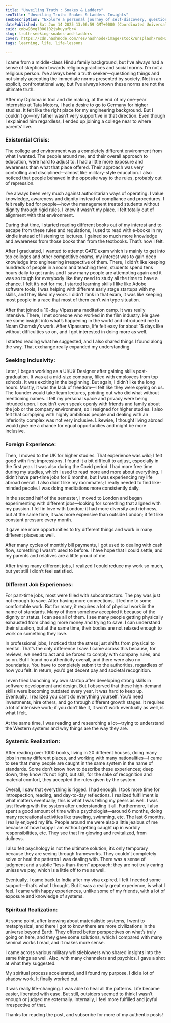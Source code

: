 ```yaml
---
title: "Unveiling Truth : Snakes & Ladders"
seoTitle: "Unveiling Truth: Snakes & Ladders Insights"
seoDescription: "Explore a personal journey of self-discovery, questioning societal norms, and finding fulfillment through spirituality and international experiences"
datePublished: Sat Jun 14 2025 13:06:59 GMT+0000 (Coordinated Universal Time)
cuid: cmbw93mgl000102jshuyufbr4
slug: truth-seeking-snakes-and-ladders
cover: https://cdn.hashnode.com/res/hashnode/image/stock/unsplash/YodH2WzN6YU/upload/3a14d3e75ca368d607136e661e5bdc92.jpeg
tags: learning, life, life-lessons

---
```


I came from a middle-class Hindu family background, but I’ve always had a sense of skepticism towards religious practices and social norms. I’m not a religious person. I’ve always been a truth seeker—questioning things and not simply accepting the immediate norms presented by society. Not in an explicit, confrontational way, but I’ve always known these norms are not the ultimate truth.

After my Diploma in tool and die making, at the end of my one-year internship at Tata Motors, I had a desire to go to Germany for higher studies. It felt like the right place for my engineering background. But I couldn’t go—my father wasn’t very supportive in that direction. Even though I explained him regardless, I ended up joining a college near to where parents’ live.

### Existential Crisis:

The college and environment was a completely different environment from what I wanted. The people around me, and their overall approach to education, were hard to adjust to. I had a little more exposure and awareness than what that place offered. Their approach was very controlling and disciplined—almost like military-style education. I also noticed that people behaved in the opposite way to the rules, probably out of repression.

I’ve always been very much against authoritarian ways of operating. I value knowledge, awareness and dignity instead of compliance and procedures. I felt really bad for people—how the management treated students without dignity through rigid rules. I knew it wasn’t my place. I felt totally out of alignment with that environment.

During that time, I started reading different books out of my interest and to escape from these rules and regulations, I used to read with e-books in my kindle instead of listening to lectures. I gained so much more knowledge and awareness from those books than from the textbooks. That’s how I felt.

After I graduated, I wanted to attempt GATE exam which is mainly to get into top colleges and other competitive exams, my interest was to gain deep knowledge into engineering irrespective of them. There, I didn’t like keeping hundreds of people in a room and teaching them, students spend tens hours daily to get ranks and I saw many people are attempting again and it was so tough for everybody like they need to study all the time to have a chance. I felt it’s not for me, I started learning skills I like like Adobe software tools, I was helping with different early stage startups with my skills, and they liked my work. I didn’t rank in that exam, it was like keeping most people in a race that most of them can’t win type situation.

After that joined a 10-day Vipassana meditation camp. It was really intensive. There, I met someone who worked in the film industry. He gave me some insight into what’s happening in the world and introduced me to Noam Chomsky’s work. After Vipassana, life felt easy for about 15 days like without difficulties so on, and I got interested in doing more as well.

I started reading what he suggested, and I also shared things I found along the way. That exchange really expanded my understanding.

### Seeking Inclusivity:

Later, I began working as a UI/UX Designer after gaining skills post-graduation. It was at a mid-size company, filled with employees from top schools. It was exciting in the beginning. But again, I didn’t like the long hours. Mostly, it was the lack of freedom—I felt like they were spying on us. The founder would take team lectures, pointing out who did what without mentioning names. I felt my personal space and privacy were being intruded upon. I couldn’t even speak openly with friends and family about the job or the company environment, so I resigned for higher studies. I also felt that complying with highly ambitious people and dealing with an inferiority complex was not very inclusive. Likewise, I thought living abroad would give me a chance for equal opportunities and might be more inclusive.

### Foreign Experience:

Then, I moved to the UK for higher studies. That experience was wild; I felt good with first impressions. I found it a bit difficult to adjust, especially in the first year. It was also during the Covid period. I had more free time during my studies, which I used to read more and more about everything. I didn’t have part-time jobs for 6 months, but I was experiencing my life abroad overall. I also didn’t like my roommates; I really needed to find like-minded people. I was doing meditations more consistently daily.

In the second half of the semester, I moved to London and began experimenting with different jobs—looking for something that aligned with my passion. I fell in love with London; it had more diversity and richness, but at the same time, it was more expensive than outside London; it felt like constant pressure every month.

It gave me more opportunities to try different things and work in many different places as well.

After many cycles of monthly bill payments, I got used to dealing with cash flow, something I wasn’t used to before. I have hope that I could settle, and my parents and relatives are a little proud of me.

After trying many different jobs, I realized I could reduce my work so much, but yet still I didn’t feel satisfied.

### Different Job Experiences:

For part-time jobs, most were filled with subcontractors. The pay was just not enough to save. After having more connections, it led me to some comfortable work. But for many, it requires a lot of physical work in the name of standards. Many of them somehow accepted it because of the dignity or status. I can see all of them. I see many people getting physically exhausted from chasing more money and trying to save. I can understand their situation, but at the same time, their bodies are not relaxed enough to work on something they love.

In professional jobs, I noticed that the stress just shifts from physical to mental. That’s the only difference I saw. I came across this because, for reviews, we need to act and be forced to comply with company rules, and so on. But I found no authenticity overall, and there were also no boundaries. You have to completely submit to the authorities, regardless of how you felt. In return, you’d get decent pay and societal recognition.

I even tried launching my own startup after developing strong skills in software development and design. But I observed that these high-demand skills were becoming outdated every year. It was hard to keep up. Eventually, I realized you can’t do everything yourself. You’d need investments, hire others, and go through different growth stages. It requires a lot of intensive work; if you don’t like it, it won’t work eventually as well, is what I felt.

At the same time, I was reading and researching a lot—trying to understand the Western systems and why things are the way they are.

### Systemic Realization:

After reading over 1000 books, living in 20 different houses, doing many jobs in many different places, and working with many nationalities—I came to see that many people are caught in the same system in the name of standards. Some don’t know how to describe these experiences; deep down, they know it’s not right, but still, for the sake of recognition and material comfort, they accepted the rules given by the system.

Overall, I saw that everything is rigged. I had enough. I took more time for introspection, reading, and day-to-day reflections. I realized fulfillment is what matters eventually; this is what I was telling my peers as well. I was just flowing with the system after understanding it all. Furthermore, I also spent a good amount of time with a psychologist—around 6 months, doing many recreational activities like traveling, swimming, etc. The last 6 months, I really enjoyed my life. People around me were also a little jealous of me because of how happy I am without getting caught up in worldly responsibilities, etc. They see that I’m glowing and revitalized, from dullness.

I also felt psychology is not the ultimate solution; it’s only temporary because they are seeing through frameworks. They couldn’t completely solve or heal the patterns I was dealing with. There was a sense of judgment and a subtle “less-than-them” approach; they are not truly caring unless we pay, which is a little off to me as well.

Eventually, I came back to India after my visa expired. I felt I needed some support—that’s what I thought. But it was a really great experience, is what I feel. I came with happy experiences, unlike some of my friends, with a lot of exposure and knowledge of systems.

### Spiritual Realization:

At some point, after knowing about materialistic systems, I went to metaphysical, and there I got to know there are more civilizations in the universe beyond Earth. They offered better perspectives on what’s truly going on here, and they gave some solutions, which I compared with many seminal works I read, and it makes more sense.

I came across various military whistleblowers who shared insights into the same things as well. Also, with many channelers and psychics. I gave a shot at what they suggested.

My spiritual process accelerated, and I found my purpose. I did a lot of shadow work. It finally worked out.

It was really life-changing. I was able to heal all the patterns. Life became easier, liberated with ease. But still, outsiders seemed to think I wasn’t enough or judged me externally. Internally, I feel more fulfilled and joyful irrespective of that.

Thanks for reading the post, and subscribe for more of my authentic posts!